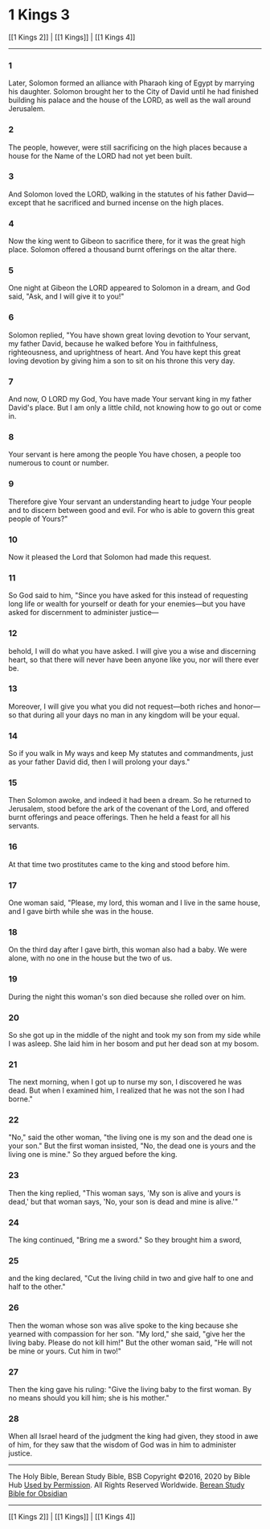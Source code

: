 # 1 Kings 3

[[1 Kings 2]] | [[1 Kings]] | [[1 Kings 4]]

---

### 1
Later, Solomon formed an alliance with Pharaoh king of Egypt by marrying his daughter. Solomon brought her to the City of David until he had finished building his palace and the house of the LORD, as well as the wall around Jerusalem.

### 2
The people, however, were still sacrificing on the high places because a house for the Name of the LORD had not yet been built.

### 3
And Solomon loved the LORD, walking in the statutes of his father David—except that he sacrificed and burned incense on the high places.

### 4
Now the king went to Gibeon to sacrifice there, for it was the great high place. Solomon offered a thousand burnt offerings on the altar there.

### 5
One night at Gibeon the LORD appeared to Solomon in a dream, and God said, "Ask, and I will give it to you!"

### 6
Solomon replied, "You have shown great loving devotion to Your servant, my father David, because he walked before You in faithfulness, righteousness, and uprightness of heart. And You have kept this great loving devotion by giving him a son to sit on his throne this very day.

### 7
And now, O LORD my God, You have made Your servant king in my father David's place. But I am only a little child, not knowing how to go out or come in.

### 8
Your servant is here among the people You have chosen, a people too numerous to count or number.

### 9
Therefore give Your servant an understanding heart to judge Your people and to discern between good and evil. For who is able to govern this great people of Yours?"

### 10
Now it pleased the Lord that Solomon had made this request.

### 11
So God said to him, "Since you have asked for this instead of requesting long life or wealth for yourself or death for your enemies—but you have asked for discernment to administer justice—

### 12
behold, I will do what you have asked. I will give you a wise and discerning heart, so that there will never have been anyone like you, nor will there ever be.

### 13
Moreover, I will give you what you did not request—both riches and honor—so that during all your days no man in any kingdom will be your equal.

### 14
So if you walk in My ways and keep My statutes and commandments, just as your father David did, then I will prolong your days."

### 15
Then Solomon awoke, and indeed it had been a dream. So he returned to Jerusalem, stood before the ark of the covenant of the Lord, and offered burnt offerings and peace offerings. Then he held a feast for all his servants.

### 16
At that time two prostitutes came to the king and stood before him.

### 17
One woman said, "Please, my lord, this woman and I live in the same house, and I gave birth while she was in the house.

### 18
On the third day after I gave birth, this woman also had a baby. We were alone, with no one in the house but the two of us.

### 19
During the night this woman's son died because she rolled over on him.

### 20
So she got up in the middle of the night and took my son from my side while I was asleep. She laid him in her bosom and put her dead son at my bosom.

### 21
The next morning, when I got up to nurse my son, I discovered he was dead. But when I examined him, I realized that he was not the son I had borne."

### 22
"No," said the other woman, "the living one is my son and the dead one is your son." But the first woman insisted, "No, the dead one is yours and the living one is mine." So they argued before the king.

### 23
Then the king replied, "This woman says, 'My son is alive and yours is dead,' but that woman says, 'No, your son is dead and mine is alive.'"

### 24
The king continued, "Bring me a sword." So they brought him a sword,

### 25
and the king declared, "Cut the living child in two and give half to one and half to the other."

### 26
Then the woman whose son was alive spoke to the king because she yearned with compassion for her son. "My lord," she said, "give her the living baby. Please do not kill him!" But the other woman said, "He will not be mine or yours. Cut him in two!"

### 27
Then the king gave his ruling: "Give the living baby to the first woman. By no means should you kill him; she is his mother."

### 28
When all Israel heard of the judgment the king had given, they stood in awe of him, for they saw that the wisdom of God was in him to administer justice.

---

The Holy Bible, Berean Study Bible, BSB
Copyright ©2016, 2020 by Bible Hub
[Used by Permission](https://berean.bible/terms.htm). All Rights Reserved Worldwide.
[Berean Study Bible for Obsidian](https://github.com/gapmiss/berean-study-bible-for-obsidian)

---

[[1 Kings 2]] | [[1 Kings]] | [[1 Kings 4]]

